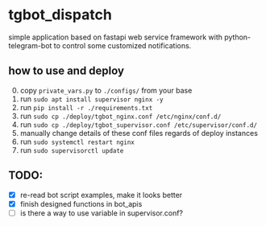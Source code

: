 # tgbot_dispatch

simple application based on fastapi web service framework with python-telegram-bot to control some customized notifications.

## how to use and deploy

0. copy `private_vars.py` to `./configs/` from your base
1. run `sudo apt install supervisor nginx -y`
2. run `pip install -r ./requirements.txt`
3. run `sudo cp ./deploy/tgbot_nginx.conf /etc/nginx/conf.d/`
4. run `sudo cp ./deploy/tgbot_supervisor.conf /etc/supervisor/conf.d/`
5. manually change details of these conf files regards of deploy instances
6. run `sudo systemctl restart nginx`
7. run `sudo supervisorctl update`

## TODO:

- [x] re-read bot script examples, make it looks better
- [x] finish designed functions in bot_apis
- [ ] is there a way to use variable in supervisor.conf?
